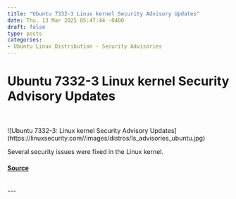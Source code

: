 ```yaml
---
title: "Ubuntu 7332-3 Linux kernel Security Advisory Updates"
date: Thu, 13 Mar 2025 05:47:44 -0400
draft: false
type: posts
categories: 
- Ubuntu Linux Distribution - Security Advisories
---
```

# Ubuntu 7332-3 Linux kernel Security Advisory Updates

<br/>

<br/>
![Ubuntu 7332-3: Linux kernel Security Advisory Updates](https://linuxsecurity.com//images/distros/ls_advisories_ubuntu.jpg)

Several security issues were fixed in the Linux kernel.

#### [Source](https://linuxsecurity.com/advisories/ubuntu/ubuntu-7332-3-linux-kernel-security-advisory-updates-8zfp2fh8rwwa)

<br/>
---
